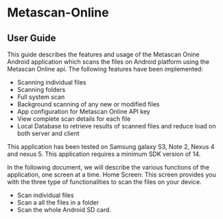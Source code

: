 Metascan-Online
===============
User Guide
-----------
This guide describes the features and usage of the Metascan Onine Android application which scans the files on Android platform using the Metascan Online api. 
The following features have been implemented:

- Scanning individual files
- Scanning folders
- Full system scan
- Background scanning of any new or modified files 
- App configuration for Metascan Online API key 
- View complete scan details for each file
- Local Database to retrieve results of scanned files and reduce load on both server and client

This application has been tested on Samsung galaxy S3, Note 2, Nexus 4 and nexus 5.
This application requires a minimum SDK version of 14.

In the following document, we will describe the various functions of the application, one screen at a time.
Home Screen: This screen provides you with the three type of functionalities to scan the files on your device.

- Scan individual files
- Scan a all the files in a folder
- Scan the whole Android SD card.